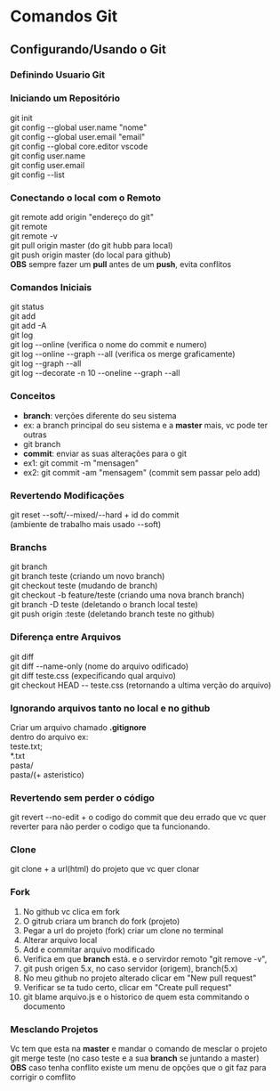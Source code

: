 # Comandos Git
## Configurando/Usando o Git
### Definindo Usuario Git

### Iniciando um Repositório
git init<br>
git config --global user.name "nome"<br>
git config --global user.email "email"<br>
git config --global core.editor vscode<br>
git config user.name<br>
git config user.email<br>
git config --list<br>
### Conectando o local com o Remoto
git remote add origin "endereço do git"<br>
git remote<br>
git remote -v<br>
git pull origin master (do git hubb para local)<br>
git push origin master (do local para github)<br>
**OBS** sempre fazer um **pull** antes de um **push**, evita conflitos<br>
### Comandos Iniciais
git status<br>
git add<br>
git add -A<br>
git log<br>
git log --online (verifica o nome do commit e numero)<br>
git log --online --graph --all (verifica os merge graficamente)<br>
git log --graph --all<br>
git log --decorate -n 10 --oneline --graph --all
### Conceitos
- **branch**: verções diferente do seu sistema<br>
- ex: a branch principal do seu sistema e a **master** mais, vc pode ter outras<br>
- git branch<br>
- **commit**: enviar as suas alterações para o git<br>
- ex1: git commit -m "mensagen"<br>
- ex2: git commit -am "mensagem" (commit sem passar pelo add)<br>
### Revertendo Modificações
git reset --soft/--mixed/--hard + id do commit<br>
(ambiente de trabalho mais usado --soft)<br>
### Branchs
git branch<br>
git branch teste (criando um novo branch)<br>
git checkout teste (mudando de branch)<br>
git checkout -b feature/teste (criando uma nova branch branch)<br>
git branch -D teste (deletando o branch local teste)<br>
git push origin :teste (deletando branch teste no github)<br>
### Diferença entre Arquivos
git diff<br>
git diff --name-only (nome do arquivo odificado)<br>
git diff teste.css (expecificando qual arquivo)<br>
git checkout HEAD -- teste.css (retornando a ultima verção do arquivo)<br>
### Ignorando arquivos tanto no local e no github
Criar um arquivo chamado **.gitignore**<br>
dentro do arquivo ex:<br>
teste.txt;<br>
*.txt<br>
pasta/<br>
pasta/(+ asteristico)<br>
### Revertendo sem perder o código
git revert --no-edit + o codigo do commit que deu errado que vc quer reverter para não perder o codigo que ta funcionando.
### Clone
git clone + a url(html) do projeto que vc quer clonar
### Fork
1. No github vc clica em fork<br>
2. O gitrub criara um branch do fork (projeto)<br>
3. Pegar a url do projeto (fork) criar um clone no terminal<br>
4. Alterar arquivo local<br>
5. Add e commitar arquivo modificado
6. Verifica em que **branch** está. e o servirdor remoto "git remove -v",<br>
7. git push origen 5.x, no caso servidor (origem), branch(5.x)<br> 
8. No meu github no projeto alterado clicar em "New pull request"<br>
9. Verificar se ta tudo certo, clicar em "Create pull request"<br>
10. git blame arquivo.js e o historico de quem esta commitando o documento 
### Mesclando Projetos
Vc tem que esta na **master** e mandar o comando de mesclar o projeto<br>
git merge teste (no caso teste e a sua **branch** se juntando a master)<br>
**OBS** caso tenha conflito existe um menu de opções que o git faz para corrigir o comflito



